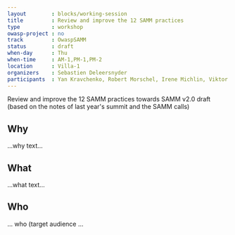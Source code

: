 ```yaml
---
layout        : blocks/working-session
title         : Review and improve the 12 SAMM practices
type          : workshop
owasp-project : no
track         : OwaspSAMM
status        : draft
when-day      : Thu
when-time     : AM-1,PM-1,PM-2
location      : Villa-1
organizers    : Sebastien Deleersnyder
participants  : Yan Kravchenko, Robert Morschel, Irene Michlin, Viktor Lindstrom
---
```


Review and improve the 12 SAMM practices towards SAMM v2.0 draft (based on the notes of last year's summit and the SAMM calls)

## Why

...why text...

## What

...what text...

## Who

... who (target audience ...
